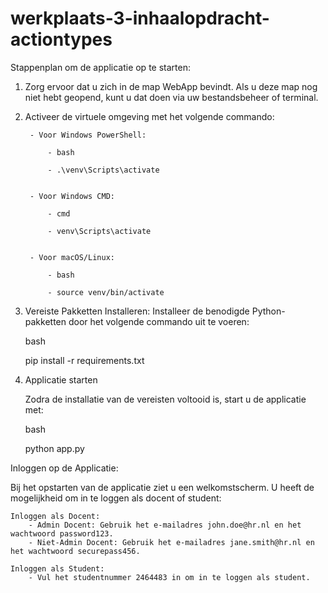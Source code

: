 # werkplaats-3-inhaalopdracht-actiontypes


Stappenplan om de applicatie op te starten:

1. Zorg ervoor dat u zich in de map WebApp bevindt. Als u deze map nog niet hebt geopend, kunt u dat doen via uw bestandsbeheer of terminal.

2. Activeer de virtuele omgeving met het volgende commando:

        - Voor Windows PowerShell:

            - bash

            - .\venv\Scripts\activate


        - Voor Windows CMD:

            - cmd

            - venv\Scripts\activate


        - Voor macOS/Linux:

            - bash

            - source venv/bin/activate

3. Vereiste Pakketten Installeren:
    Installeer de benodigde Python-pakketten door het volgende commando uit te voeren:

    bash

    pip install -r requirements.txt

4. Applicatie starten

    Zodra de installatie van de vereisten voltooid is, start u de applicatie met:

    bash

    python app.py

Inloggen op de Applicatie:

Bij het opstarten van de applicatie ziet u een welkomstscherm. U heeft de mogelijkheid om in te loggen als docent of student:

    Inloggen als Docent:
        - Admin Docent: Gebruik het e-mailadres john.doe@hr.nl en het wachtwoord password123.
        - Niet-Admin Docent: Gebruik het e-mailadres jane.smith@hr.nl en het wachtwoord securepass456.

    Inloggen als Student:
        - Vul het studentnummer 2464483 in om in te loggen als student.